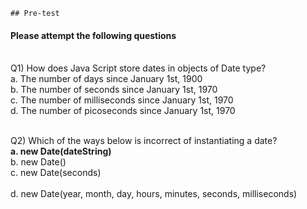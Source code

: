     ## Pre-test
#### Please attempt the following questions

<br>Q1) How does Java Script store dates in objects of Date type?
<br>a. The number of days since January 1st, 1900
<br>b. The number of seconds since January 1st, 1970
<br>c. The number of milliseconds since January 1st, 1970 
<br>d. The number of picoseconds since January 1st, 1970
<br>


<br>Q2) Which of the ways below is incorrect of instantiating a date?
<br><b>a. new Date(dateString) </b>
<br> b. new Date()
<br> c. new Date(seconds)  
<br> d. new Date(year, month, day, hours, minutes, seconds, milliseconds)

<br>



